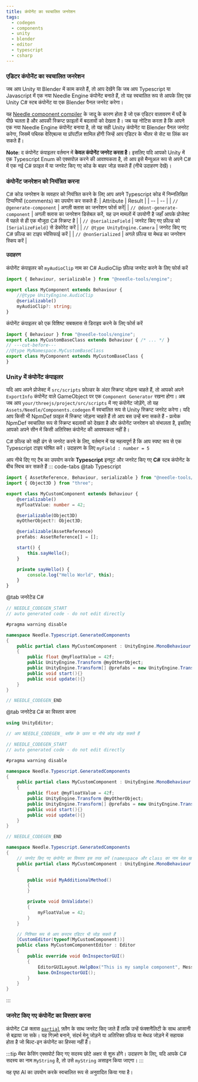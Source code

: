 ```yaml
---
title: कंपोनेंट का स्वचालित जनरेशन
tags:
  - codegen
  - components
  - unity
  - blender
  - editor
  - typescript
  - csharp
---
```


### एडिटर कंपोनेंट का स्वचालित जनरेशन

जब आप Unity या Blender में काम करते हैं, तो आप देखेंगे कि जब आप Typescript या Javascript में एक नया Needle Engine कंपोनेंट बनाते हैं, तो यह स्वचालित रूप से आपके लिए एक Unity C# स्टब कंपोनेंट या एक Blender पैनल जनरेट करेगा।

यह [Needle component compiler](https://www.npmjs.com/package/@needle-tools/needle-component-compiler) के जादू के कारण होता है जो एक एडिटर वातावरण में पर्दे के पीछे चलता है और आपकी स्क्रिप्ट फ़ाइलों में बदलावों को देखता है। जब यह नोटिस करता है कि आपने एक नया Needle Engine कंपोनेंट बनाया है, तो यह सही Unity कंपोनेंट या Blender पैनल जनरेट करेगा, जिसमें पब्लिक वेरिएबल्स या प्रॉपर्टीज़ शामिल होंगी जिन्हें आप एडिटर के भीतर से सेट या लिंक कर सकते हैं।

**Note**: द कंपोनेंट कंपाइलर वर्तमान में **केवल कंपोनेंट जनरेट करता है**। इसलिए यदि आपको Unity में एक Typescript Enum को एक्सपोज़ करने की आवश्यकता है, तो आप इसे मैन्युअल रूप से अपने C# में एक नई C# फ़ाइल में या जनरेट किए गए कोड के बाहर जोड़ सकते हैं (नीचे उदाहरण देखें)।

### कंपोनेंट जनरेशन को नियंत्रित करना
C# कोड जनरेशन के व्यवहार को नियंत्रित करने के लिए आप अपने Typescript कोड में निम्नलिखित टिप्पणियों (comments) का उपयोग कर सकते हैं:
| Attribute | Result |
| -- | -- |
| `// @generate-component` | अगली क्लास का जनरेशन फोर्स करें|
| `// @dont-generate-component` | अगली क्लास का जनरेशन डिसेबल करें, यह उन मामलों में उपयोगी है जहाँ आपके प्रोजेक्ट में पहले से ही एक मौजूदा C# स्क्रिप्ट है |
| `// @serializeField` | जनरेट किए गए फ़ील्ड को `[SerializeField]` से डेकोरेट करें |
| `// @type UnityEngine.Camera` | जनरेट किए गए C# फ़ील्ड का टाइप स्पेसिफाई करें |
| `// @nonSerialized` | अगले फ़ील्ड या मेथड का जनरेशन स्किप करें |

#### उदाहरण

कंपोनेंट कंपाइलर को `myAudioClip` नाम का C# AudioClip फ़ील्ड जनरेट करने के लिए फोर्स करें
```ts twoslash
import { Behaviour, serializable } from "@needle-tools/engine";

export class MyComponent extends Behaviour {
	//@type UnityEngine.AudioClip
	@serializable()
	myAudioClip?: string;
}

```

कंपोनेंट कंपाइलर को एक विशिष्ट सबक्लास से डिराइव करने के लिए फोर्स करें
```ts twoslash
import { Behaviour } from "@needle-tools/engine";
export class MyCustomBaseClass extends Behaviour { /* ... */ }
// ---cut-before---
//@type MyNamespace.MyCustomBaseClass
export class MyComponent extends MyCustomBaseClass {
}
```

### Unity में कंपोनेंट कंपाइलर
यदि आप अपने प्रोजेक्ट में ``src/scripts`` फ़ोल्डर के अंदर स्क्रिप्ट जोड़ना चाहते हैं, तो आपको अपने ``ExportInfo`` कंपोनेंट वाले GameObject पर एक ``Component Generator`` रखना होगा।
अब जब आप ``your/threejs/project/src/scripts`` में नए कंपोनेंट जोड़ेंगे, तो यह `Assets/Needle/Components.codegen` में स्वचालित रूप से Unity स्क्रिप्ट जनरेट करेगा।
यदि आप किसी भी NpmDef फ़ाइल में स्क्रिप्ट जोड़ना चाहते हैं तो आप बस उन्हें बना सकते हैं - प्रत्येक NpmDef स्वचालित रूप से स्क्रिप्ट बदलावों को देखता है और कंपोनेंट जनरेशन को संभालता है, इसलिए आपको अपने सीन में किसी अतिरिक्त कंपोनेंट की आवश्यकता नहीं है।

C# फ़ील्ड को सही ढंग से जनरेट करने के लिए, वर्तमान में यह महत्वपूर्ण है कि आप स्पष्ट रूप से एक Typescript टाइप घोषित करें। उदाहरण के लिए ``myField : number = 5``

आप नीचे दिए गए टैब का उपयोग करके **Typescript** इनपुट और जनरेट किए गए **C#** स्टब कंपोनेंट के बीच स्विच कर सकते हैं
::: code-tabs
@tab Typescript
```ts twoslash
import { AssetReference, Behaviour, serializable } from "@needle-tools/engine";
import { Object3D } from "three";

export class MyCustomComponent extends Behaviour {
    @serializable()
    myFloatValue: number = 42;

    @serializable(Object3D)
    myOtherObject?: Object3D;

    @serializable(AssetReference)
    prefabs: AssetReference[] = [];

    start() {
        this.sayHello();
    }

    private sayHello() {
        console.log("Hello World", this);
    }
}
```
@tab जनरेटेड C#
```csharp
// NEEDLE_CODEGEN_START
// auto generated code - do not edit directly

#pragma warning disable

namespace Needle.Typescript.GeneratedComponents
{
	public partial class MyCustomComponent : UnityEngine.MonoBehaviour
	{
		public float @myFloatValue = 42f;
		public UnityEngine.Transform @myOtherObject;
		public UnityEngine.Transform[] @prefabs = new UnityEngine.Transform[]{ };
		public void start(){}
		public void update(){}
	}
}

// NEEDLE_CODEGEN_END
```
@tab जनरेटेड C# का विस्तार करना
```csharp
using UnityEditor;

// आप NEEDLE_CODEGEN_ ब्लॉक के ऊपर या नीचे कोड जोड़ सकते हैं

// NEEDLE_CODEGEN_START
// auto generated code - do not edit directly

#pragma warning disable

namespace Needle.Typescript.GeneratedComponents
{
	public partial class MyCustomComponent : UnityEngine.MonoBehaviour
	{
		public float @myFloatValue = 42f;
		public UnityEngine.Transform @myOtherObject;
		public UnityEngine.Transform[] @prefabs = new UnityEngine.Transform[]{ };
		public void start(){}
		public void update(){}
	}
}

// NEEDLE_CODEGEN_END

namespace Needle.Typescript.GeneratedComponents
{
    // जनरेट किए गए कंपोनेंट का विस्तार इस तरह करें (namespace और class का नाम मेल खाना चाहिए!)
	public partial class MyCustomComponent : UnityEngine.MonoBehaviour
	{

		public void MyAdditionalMethod()
		{
		}

		private void OnValidate()
		{
			myFloatValue = 42;
		}
	}

    // निश्चित रूप से आप कस्टम एडिटर भी जोड़ सकते हैं
	[CustomEditor(typeof(MyCustomComponent))]
	public class MyCustomComponentEditor : Editor
	{
		public override void OnInspectorGUI()
		{
			EditorGUILayout.HelpBox("This is my sample component", MessageType.None);
			base.OnInspectorGUI();
		}
	}
}

```
:::

### जनरेट किए गए कंपोनेंट का विस्तार करना
कंपोनेंट C# क्लास [`partial`](https://docs.microsoft.com/en-us/dotnet/csharp/programming-guide/classes-and-structs/partial-classes-and-methods) फ़्लैग के साथ जनरेट किए जाते हैं ताकि उन्हें फंक्शनैलिटी के साथ आसानी से बढ़ाया जा सके। यह गिज़्मो बनाने, संदर्भ मेनू जोड़ने या अतिरिक्त फ़ील्ड या मेथड जोड़ने में सहायक होता है जो बिल्ट-इन कंपोनेंट का हिस्सा नहीं हैं।

:::tip मेंबर केसिंग
एक्सपोर्ट किए गए सदस्य छोटे अक्षर से शुरू होंगे। उदाहरण के लिए, यदि आपके C# सदस्य का नाम ``MyString`` है, तो उसे ``myString`` असाइन किया जाएगा।
:::

यह पृष्ठ AI का उपयोग करके स्वचालित रूप से अनुवादित किया गया है।
